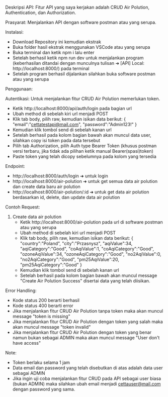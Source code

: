 Deskripsi API: Fitur API yang saya kerjakan adalah CRUD Air Polution, Authentication, dan Authorization.

Prasyarat: Menjalankan API dengan software postman atau yang serupa.

Instalasi:
- Download Repository ini kemudian ekstrak
- Buka folder hasil ekstrak menggunakan VSCode atau yang serupa
- Buka terminal dan ketik npm i lalu enter
- Setelah berhasil ketik npm run dev untuk menjalankan program (keberhasilan ditandai dengan munculnya tulisan ➜  [API] Local:   http://localhost:8000/) pada terminal
- Setelah program berhasil dijalankan silahkan buka software postman atau yang serupa
  
Penggunaan:

Autentikasi: Untuk menjalankan fitur CRUD Air Polution memerlukan token.
- Ketik http://localhost:8000/api/auth/login pada bagian url
- Ubah method di sebelah kiri url menjadi POST
- Klik tab body, pilih raw, kemudian isikan data berikut:
  {
    "email":"cettatestapi@mail.com",
    "password":"Admin123!"
  }
- Kemudian klik tombol send di sebelah kanan url
- Setelah berhasil pada kolom bagian bawah akan muncul data user, silahkan copy isi token pada data tersebut
- Pilih tab Authorization, pilih Auth type Bearer Token (khusus postman versi terbaru, jika tidak ada pilihan ketik manual Bearer(spasi)token)
- Paste token yang telah dicopy sebelumnya pada kolom yang tersedia

Endpoint:
- http://localhost:8000/auth/login ➜ untuk login
- http://localhost:8000/air-polution ➜ untuk get semua data air polution dan create data baru air polution
- http://localhost:8000/air-polution/:id ➜ untuk get data air polution berdasarkan id, delete, dan update data air polution

Contoh Request:
1. Create data air polution
   - Ketik http://localhost:8000/air-polution pada url di software postman atau yang serupa
   - Ubah method di sebelah kiri url menjadi POST
   - Klik tab body, pilih raw, kemudian isikan data berikut:
     {
    "country":"Poland",
    "city":"Przasnysz",
    "aqiValue":34,
    "aqiCategory":"Good",
    "coAqiValue":1,
    "coAqiCategory":"Good",
    "ozoneAqiValue":34,
    "ozoneAqiCategory":"Good",
    "no2AqiValue":0,
    "no2AqiCategory":"Good",
    "pm25AqiValue":20,
    "pm25AqiCategory":"Good"
     }
   - Kemudian klik tombol send di sebelah kanan url
   - Setelah berhasil pada kolom bagian bawah akan muncul message "Create Air Polution Success" disertai data yang telah diisikan.
     
Error Handling:
- Kode status 200 berarti berhasil
- Kode status 400 berarti error
- Jika menjalankan fitur CRUD Air Polution tanpa token maka akan muncul message "token is missing"
- Jika menjalankan fitur CRUD Air Polution dengan token yang salah maka akan muncul message "token invalid"
- Jika menjalankan fitur CRUD Air Polution dengan token yang benar namun bukan sebagai ADMIN maka akan muncul message "User don't have access"

Note:
- Token berlaku selama 1 jam
- Data email dan password yang telah disebutkan di atas adalah data user sebagai ADMIN
- Jika ingin uji coba menjalankan fitur CRUD pada API sebagai user biasa (bukan ADMIN) maka silahkan ubah email menjadi cettauser@mail.com dengan password yang sama.
